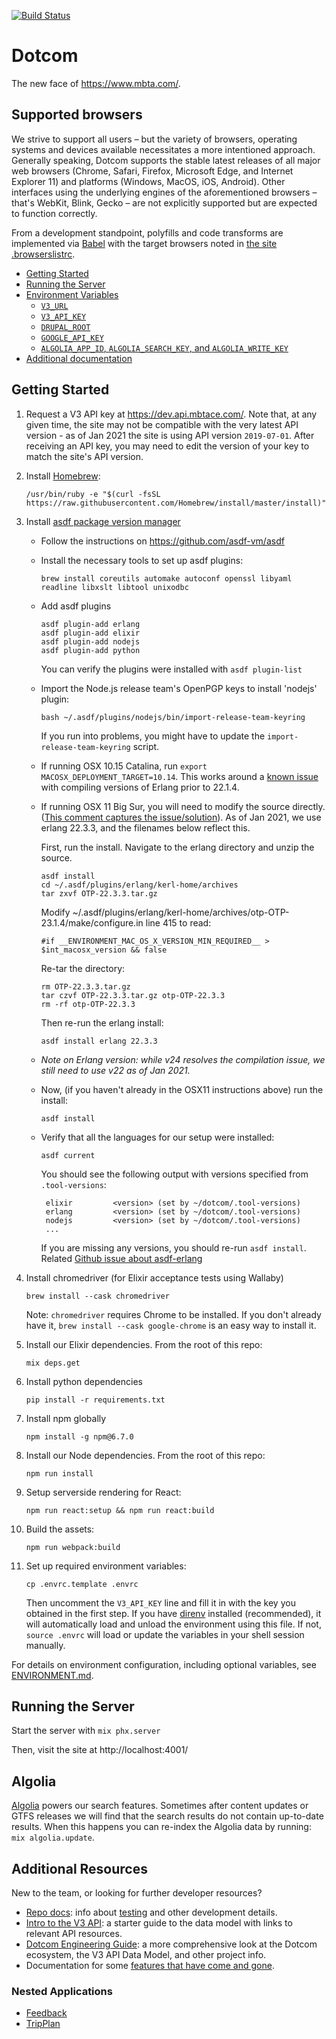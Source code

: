 [![Build Status](https://semaphoreci.com/api/v1/mbta/dotcom/branches/master/badge.svg)](https://semaphoreci.com/mbta/dotcom)

# Dotcom

The new face of https://www.mbta.com/. 

## Supported browsers 

We strive to support all users – but the variety of browsers, operating systems and devices available necessitates a more intentioned approach. Generally speaking, Dotcom supports the stable latest releases of all major web browsers (Chrome, Safari, Firefox, Microsoft Edge, and Internet Explorer 11) and platforms (Windows, MacOS, iOS, Android). 
Other interfaces using the underlying engines of the aforementioned browsers – that's WebKit, Blink, Gecko – are not explicitly supported but are expected to function correctly.

From a development standpoint, polyfills and code transforms are implemented via [Babel](https://babeljs.io/docs/en/next/babel-preset-env.html#browserslist-integration) with the target browsers noted in [the site .browserslistrc](apps/site/assets/.browserslistrc).


- [Getting Started](#getting-started)
- [Running the Server](#running-the-server)
- [Environment Variables](docs/ENVIRONMENT.md)
    - [`V3_URL`](docs/ENVIRONMENT.md#v3_url)
    - [`V3_API_KEY`](docs/ENVIRONMENT.md#v3_api_key)
    - [`DRUPAL_ROOT`](docs/ENVIRONMENT.md#drupal_root)
    - [`GOOGLE_API_KEY`](docs/ENVIRONMENT.md#google_api_key)
    - [`ALGOLIA_APP_ID`, `ALGOLIA_SEARCH_KEY`, and `ALGOLIA_WRITE_KEY`](docs/ENVIRONMENT.md#algolia_app_id-algolia_search_key-and-algolia_write_key)
- [Additional documentation](#additional-documentation)

## Getting Started

1. Request a V3 API key at https://dev.api.mbtace.com/. Note that, at
any given time, the site may not be compatible with the very latest API version - as of Jan 2021 the site is using API version `2019-07-01`. After receiving an API key, you may need to edit the version of your key to match the site's API version.

1. Install [Homebrew](https://docs.brew.sh/Installation.html):
    ```
    /usr/bin/ruby -e "$(curl -fsSL https://raw.githubusercontent.com/Homebrew/install/master/install)"
    ```

1. Install [asdf package version manager](https://github.com/asdf-vm/asdf)
   * Follow the instructions on https://github.com/asdf-vm/asdf
   * Install the necessary tools to set up asdf plugins:

     ```
     brew install coreutils automake autoconf openssl libyaml readline libxslt libtool unixodbc
     ```

   * Add asdf plugins

     ```
     asdf plugin-add erlang
     asdf plugin-add elixir
     asdf plugin-add nodejs
     asdf plugin-add python
     ```
     You can verify the plugins were installed with `asdf plugin-list`

   * Import the Node.js release team's OpenPGP keys to install 'nodejs' plugin:

     ```
     bash ~/.asdf/plugins/nodejs/bin/import-release-team-keyring
     ```

     If you run into problems, you might have to update the `import-release-team-keyring` script.

   * If running OSX 10.15 Catalina, run `export MACOSX_DEPLOYMENT_TARGET=10.14`.
     This works around a [known issue](https://github.com/asdf-vm/asdf-erlang/issues/116)
     with compiling versions of Erlang prior to 22.1.4.

   * If running OSX 11 Big Sur, you will need to modify the source directly.
     ([This comment captures the issue/solution](https://github.com/asdf-vm/asdf-erlang/issues/161#issuecomment-731558207)). As of Jan 2021, we use erlang 22.3.3, and the filenames below reflect this.

     First, run the install. Navigate to the erlang directory and unzip the source.

     ```
     asdf install
     cd ~/.asdf/plugins/erlang/kerl-home/archives
     tar zxvf OTP-22.3.3.tar.gz
     ```
     Modify ~/.asdf/plugins/erlang/kerl-home/archives/otp-OTP-23.1.4/make/configure.in line 415 to read:
     ```
     #if __ENVIRONMENT_MAC_OS_X_VERSION_MIN_REQUIRED__ > $int_macosx_version && false
     ```
     Re-tar the directory:
     ```
     rm OTP-22.3.3.tar.gz
     tar czvf OTP-22.3.3.tar.gz otp-OTP-22.3.3
     rm -rf otp-OTP-22.3.3
     ```
     Then re-run the erlang install:
     ```
     asdf install erlang 22.3.3
     ```
   
   * _Note on Erlang version:  while v24 resolves the compilation issue, we still need to use v22 as of Jan 2021._

   * Now, (if you haven't already in the OSX11 instructions above) run the install:

     ```
     asdf install
     ```

   * Verify that all the languages for our setup were installed:

     ```
     asdf current
     ```

     You should see the following output with versions specified from `.tool-versions`:

     ```
      elixir         <version> (set by ~/dotcom/.tool-versions)
      erlang         <version> (set by ~/dotcom/.tool-versions)
      nodejs         <version> (set by ~/dotcom/.tool-versions)
      ...
     ```

     If you are missing any versions, you should re-run `asdf install`. Related [Github issue about asdf-erlang](https://github.com/asdf-vm/asdf-erlang/issues/57)

1. Install chromedriver (for Elixir acceptance tests using Wallaby)
    ```
    brew install --cask chromedriver
    ```
   Note: `chromedriver` requires Chrome to be installed. If you don't already
   have it, `brew install --cask google-chrome` is an easy way to install it.

1. Install our Elixir dependencies. From the root of this repo:
    ```
    mix deps.get
    ```

1. Install python dependencies
    ```
    pip install -r requirements.txt
    ```

1. Install npm globally
   ```
   npm install -g npm@6.7.0
   ```

1. Install our Node dependencies. From the root of this repo:
    ```
    npm run install
    ```

1. Setup serverside rendering for React:
    ```
    npm run react:setup && npm run react:build
    ```

1.  Build the assets:
    ```
    npm run webpack:build
    ```

1. Set up required environment variables:
    ```
    cp .envrc.template .envrc
    ```
   Then uncomment the `V3_API_KEY` line and fill it in with the key you obtained
   in the first step. If you have [direnv] installed (recommended), it will automatically load
   and unload the environment using this file. If not, `source .envrc` will load
   or update the variables in your shell session manually.

[direnv]: https://github.com/direnv/direnv

For details on environment configuration, including optional variables, see
[ENVIRONMENT.md](docs/ENVIRONMENT.md).

## Running the Server

Start the server with `mix phx.server`

Then, visit the site at http://localhost:4001/

## Algolia

[Algolia](https://www.algolia.com) powers our search features. Sometimes after content updates or GTFS releases we will find that the search results do not contain up-to-date results. When this happens you can re-index the Algolia data by running: `mix algolia.update`.

## Additional Resources

New to the team, or looking for further developer resources?
- [Repo docs](docs): info about [testing](docs/TESTING.md) and other development details.
- [Intro to the V3 API](https://github.com/mbta/wiki/blob/master/api/intro.md): a starter guide to the data model with links to relevant API resources.
- [Dotcom Engineering Guide](https://docs.google.com/document/d/1Vg-8-APtBk7JYuj0TgWvcrWjU5mEA9vCk58aaJgq02Q/edit): a more comprehensive look at the Dotcom ecosystem, the V3 API Data Model, and other project info.
- Documentation for some [features that have come and gone](docs/SeasonalFeatures.md).

### Nested Applications

- [Feedback](apps/feedback/README.md)
- [TripPlan](apps/trip_plan/README.md)
